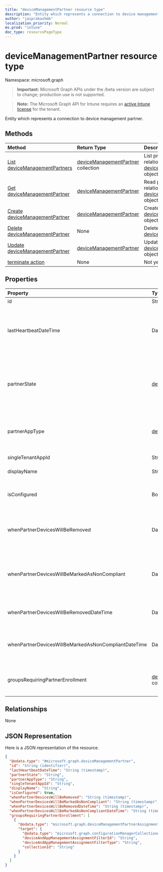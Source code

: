 ```yaml
---
title: "deviceManagementPartner resource type"
description: "Entity which represents a connection to device management partner."
author: "jaiprakashmb"
localization_priority: Normal
ms.prod: "intune"
doc_type: resourcePageType
---
```


# deviceManagementPartner resource type

Namespace: microsoft.graph

> **Important:** Microsoft Graph APIs under the /beta version are subject to change; production use is not supported.

> **Note:** The Microsoft Graph API for Intune requires an [active Intune license](https://go.microsoft.com/fwlink/?linkid=839381) for the tenant.

Entity which represents a connection to device management partner.

## Methods
|Method|Return Type|Description|
|:---|:---|:---|
|[List deviceManagementPartners](../api/intune-onboarding-devicemanagementpartner-list.md)|[deviceManagementPartner](../resources/intune-onboarding-devicemanagementpartner.md) collection|List properties and relationships of the [deviceManagementPartner](../resources/intune-onboarding-devicemanagementpartner.md) objects.|
|[Get deviceManagementPartner](../api/intune-onboarding-devicemanagementpartner-get.md)|[deviceManagementPartner](../resources/intune-onboarding-devicemanagementpartner.md)|Read properties and relationships of the [deviceManagementPartner](../resources/intune-onboarding-devicemanagementpartner.md) object.|
|[Create deviceManagementPartner](../api/intune-onboarding-devicemanagementpartner-create.md)|[deviceManagementPartner](../resources/intune-onboarding-devicemanagementpartner.md)|Create a new [deviceManagementPartner](../resources/intune-onboarding-devicemanagementpartner.md) object.|
|[Delete deviceManagementPartner](../api/intune-onboarding-devicemanagementpartner-delete.md)|None|Deletes a [deviceManagementPartner](../resources/intune-onboarding-devicemanagementpartner.md).|
|[Update deviceManagementPartner](../api/intune-onboarding-devicemanagementpartner-update.md)|[deviceManagementPartner](../resources/intune-onboarding-devicemanagementpartner.md)|Update the properties of a [deviceManagementPartner](../resources/intune-onboarding-devicemanagementpartner.md) object.|
|[terminate action](../api/intune-onboarding-devicemanagementpartner-terminate.md)|None|Not yet documented|

## Properties
|Property|Type|Description|
|:---|:---|:---|
|id|String|Id of the entity|
|lastHeartbeatDateTime|DateTimeOffset|Timestamp of last heartbeat after admin enabled option Connect to Device management Partner|
|partnerState|[deviceManagementPartnerTenantState](../resources/intune-onboarding-devicemanagementpartnertenantstate.md)|Partner state of this tenant. Possible values are: `unknown`, `unavailable`, `enabled`, `terminated`, `rejected`, `unresponsive`.|
|partnerAppType|[deviceManagementPartnerAppType](../resources/intune-onboarding-devicemanagementpartnerapptype.md)|Partner App type. Possible values are: `unknown`, `singleTenantApp`, `multiTenantApp`.|
|singleTenantAppId|String|Partner Single tenant App id|
|displayName|String|Partner display name|
|isConfigured|Boolean|Whether device management partner is configured or not|
|whenPartnerDevicesWillBeRemoved|DateTimeOffset|DateTime in UTC when PartnerDevices will be removed. This will become obselete soon.|
|whenPartnerDevicesWillBeMarkedAsNonCompliant|DateTimeOffset|DateTime in UTC when PartnerDevices will be marked as NonCompliant. This will become obselete soon.|
|whenPartnerDevicesWillBeRemovedDateTime|DateTimeOffset|DateTime in UTC when PartnerDevices will be removed|
|whenPartnerDevicesWillBeMarkedAsNonCompliantDateTime|DateTimeOffset|DateTime in UTC when PartnerDevices will be marked as NonCompliant|
|groupsRequiringPartnerEnrollment|[deviceManagementPartnerAssignment](../resources/intune-onboarding-devicemanagementpartnerassignment.md) collection|User groups that specifies whether enrollment is through partner.|

## Relationships
None

## JSON Representation
Here is a JSON representation of the resource.
<!-- {
  "blockType": "resource",
  "keyProperty": "id",
  "@odata.type": "microsoft.graph.deviceManagementPartner"
}
-->
``` json
{
  "@odata.type": "#microsoft.graph.deviceManagementPartner",
  "id": "String (identifier)",
  "lastHeartbeatDateTime": "String (timestamp)",
  "partnerState": "String",
  "partnerAppType": "String",
  "singleTenantAppId": "String",
  "displayName": "String",
  "isConfigured": true,
  "whenPartnerDevicesWillBeRemoved": "String (timestamp)",
  "whenPartnerDevicesWillBeMarkedAsNonCompliant": "String (timestamp)",
  "whenPartnerDevicesWillBeRemovedDateTime": "String (timestamp)",
  "whenPartnerDevicesWillBeMarkedAsNonCompliantDateTime": "String (timestamp)",
  "groupsRequiringPartnerEnrollment": [
    {
      "@odata.type": "microsoft.graph.deviceManagementPartnerAssignment",
      "target": {
        "@odata.type": "microsoft.graph.configurationManagerCollectionAssignmentTarget",
        "deviceAndAppManagementAssignmentFilterId": "String",
        "deviceAndAppManagementAssignmentFilterType": "String",
        "collectionId": "String"
      }
    }
  ]
}
```
